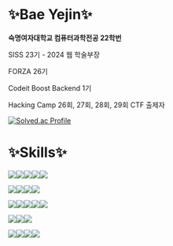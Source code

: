 # ✨Bae Yejin✨
<b>숙명여자대학교 컴퓨터과학전공 22학번</b>
<p>SISS 23기 - 2024 웹 학술부장</p>
<p>FORZA 26기</p>
<p>Codeit Boost Backend 1기</p>
<p>Hacking Camp 26회, 27회, 28회, 29회 CTF 출제자</p>

[![Solved.ac Profile](http://mazassumnida.wtf/api/v2/generate_badge?boj=renne1017)](https://solved.ac/renne1017/)

# ✨Skills✨
<!-- Programming Languages -->
<img src="https://img.shields.io/badge/C-A8B9CC?style=for-the-badge&logo=C&logoColor=white"/><img src="https://img.shields.io/badge/C++-00599C?style=for-the-badge&logo=c%2B%2B&logoColor=white"/><img src="https://img.shields.io/badge/Java-ED8B00?style=for-the-badge&logo=openjdk&logoColor=white"/><img src="https://img.shields.io/badge/Python-3776AB?style=for-the-badge&logo=Python&logoColor=white"/><img src="https://img.shields.io/badge/Assembly_x86--64-black?style=for-the-badge"/>


<!-- Frontend -->
<img src="https://img.shields.io/badge/HTML5-E34F26?style=for-the-badge&logo=HTML5&logoColor=white"/><img src="https://img.shields.io/badge/CSS-1572B6?style=for-the-badge&logo=CSS3&logoColor=white"/><img src="https://img.shields.io/badge/JavaScript-F7DF1E?style=for-the-badge&logo=JavaScript&logoColor=white"/><img src="https://img.shields.io/badge/React-61DAFB?style=for-the-badge&logo=React&logoColor=white"/>

<!-- Backend -->
<img src="https://img.shields.io/badge/Node.js-339933?style=for-the-badge&logo=Node.js&logoColor=white"/><img src="https://img.shields.io/badge/express-000000?style=for-the-badge&logo=express&logoColor=white"/><img src="https://img.shields.io/badge/Selenium-43B02A?style=for-the-badge&logo=Selenium&logoColor=white"><img src="https://img.shields.io/badge/Flask-000000?style=for-the-badge&logo=Flask&logoColor=white"/><img src="https://img.shields.io/badge/PHP-777BB4?style=for-the-badge&logo=php&logoColor=white"/>

<!-- Databases -->
<img src="https://img.shields.io/badge/MariaDB-003545?style=for-the-badge&logo=MariaDB&logoColor=white"/><img src="https://img.shields.io/badge/MongoDB-47A248?style=for-the-badge&logo=MongoDB&logoColor=white"/><img src="https://img.shields.io/badge/Cloudinary-3448C5?style=for-the-badge&logo=Cloudinary&logoColor=white"/>

<!-- Tools & Platforms -->
<img src="https://img.shields.io/badge/Docker-2496ED?style=for-the-badge&logo=Docker&logoColor=white"/><img src="https://img.shields.io/badge/linux-FCC624?style=for-the-badge&logo=linux&logoColor=white"/><img src="https://img.shields.io/badge/GitHub-181717?style=for-the-badge&logo=GitHub&logoColor=white"/><img src="https://img.shields.io/badge/Render-000000?style=for-the-badge&logo=Render&logoColor=white"/>
